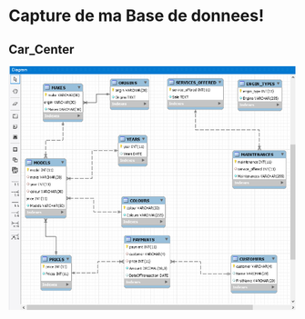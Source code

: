 # Capture de ma Base de donnees!
## Car_Center
![image](https://github.com/CollegeBoreal/INF1006-202-19A-01/blob/master/Q.Query/300107361/database1.png?raw=true)
